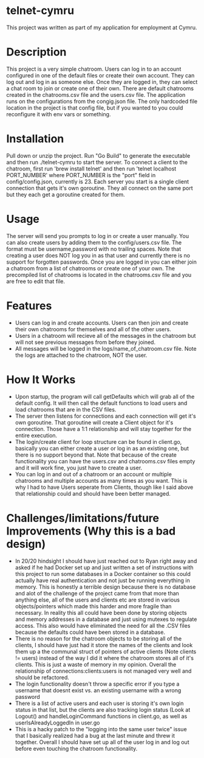 # telnet-cymru
This project was written as part of my application for employment at Cymru. 
# Description
This project is a very simple chatroom. Users can log in to an account configured in one of the default files or create their own account. They can log out and log in as someone else. Once they are logged in, 
they can select a chat room to join or create one of their own. There are default chatrooms created in the chatrooms.csv file and the users.csv file. The application runs on the configurations from the congig.json
file. The only hardcoded file location in the project is that config file, but if you wanted to you could reconfigure it with env vars or something. 
# Installation
Pull down or unzip the project. Run "Go Build" to generate the executable and then run ./telnet-cymru to start the server. To connect a client to the chatroom, first run 'brew install telnet' and then run 
'telnet localhost PORT_NUMBER' where PORT_NUMBER is the "port" field in config/config.json, currently is 23. Each server you start is a single client connection that gets it's own goroutine. They all connect on the same 
port but they each get a goroutine created for them.
# Usage
The server will send you prompts to log in or create a user manually. You can also create users by adding them to the config/users.csv file. The format must be username,password with no trailing spaces. Note that
creating a user does NOT log you in as that user and currently there is no support for forgotten passwords. Once you are logged in you can either join a chatroom from a list of chatrooms or create one of your own. 
The precompiled list of chatrooms is located in the chatrooms.csv file and you are free to edit that file. 
# Features
* Users can log in and create accounts. Users can then join and create their own chatrooms for themselves and all of the other users.
* Users in a chatroom will recieve all of the messages in the chatroom but will not see previous messages from before they joined.
* All messages will be logged in the logs/name_of_chatroom.csv file. Note the logs are attached to the chatroom, NOT the user.
# How It Works
* Upon startup, the program will call getDefaults which will grab all of the default config. It will then call the default functions to load users and load chatrooms that are in the CSV files.
* The server then listens for connections and each connection will get it's own goroutine. That goroutine will create a Client object for it's connection. Those have a 1:1 relationship and will stay together for the entire execution.
* The login/create client for loop structure can be found in client.go, basically you can either create a user or log in as an existing one, but there is no support beyond that. Note that because of the create
functionality you can have the users.csv and chatrooms.csv files empty and it will work fine, you just have to create a user.
* You can log in and out of a chatroom or an account or multiple chatrooms and multiple accounts as many times as you want. This is why I had to have Users seperate from Clients, though like I said above that relationship
could and should have been better managed. 
# Challenges/limitations/future Improvements (Why this is a bad design)
* In 20/20 hindsight I should have just reached out to Ryan right away and asked if he had Docker set up and just written a set of instructions with this project to run some databases in a Docker container so this could actually have real authentication and not just be running everything in memory. This is honestly a terrible design because there is no database and alot of the challenge of the project came from that more than anything else, all of the users and clients etc are stored in various objects/pointers which made this harder and more fragile than necessary. In reality this all could have been done by storing objects and memory addresses in a database and just using mutexes to regulate access.  This also would have eliminated the need for all the .CSV files because the defaults could have been stored in a database. 
* There is no reason for the chatroom objects to be storing all of the clients, I should have just had it store the names of the clients and look them up a the communal struct of pointers of active clients (Note clients != users)
instead of the way I did it where the chatroom stores all of it's clients. This is just a waste of memory in my opinion. Overall the relationship of connections:clients:users is not managed very well and should be refactored.
* The login functionality doesn't throw a specific error if you type a username that doesnt exist vs. an existing username with a wrong password
* There is a list of active users and each user is storing it's own login status in that list, but the clients are also tracking login status (Look at Logout() and handleLoginCommand functions in client.go, as well as userIsAlreadyLoggedIn in user.go
* This is a hacky patch to the "logging into the same user twice" issue that I basically realized had a bug at the last minute and threw it together. Overall I should have set up all of the user log in and log out before even touching the chatroom functionality. 


